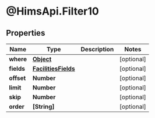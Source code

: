 # @HimsApi.Filter10

## Properties

Name | Type | Description | Notes
------------ | ------------- | ------------- | -------------
**where** | [**Object**](.md) |  | [optional] 
**fields** | [**FacilitiesFields**](FacilitiesFields.md) |  | [optional] 
**offset** | **Number** |  | [optional] 
**limit** | **Number** |  | [optional] 
**skip** | **Number** |  | [optional] 
**order** | **[String]** |  | [optional] 



